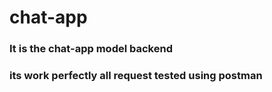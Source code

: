 # chat-app
<h3>It is the chat-app model backend </h3>
<h3>its work perfectly all request tested using postman</h3>
